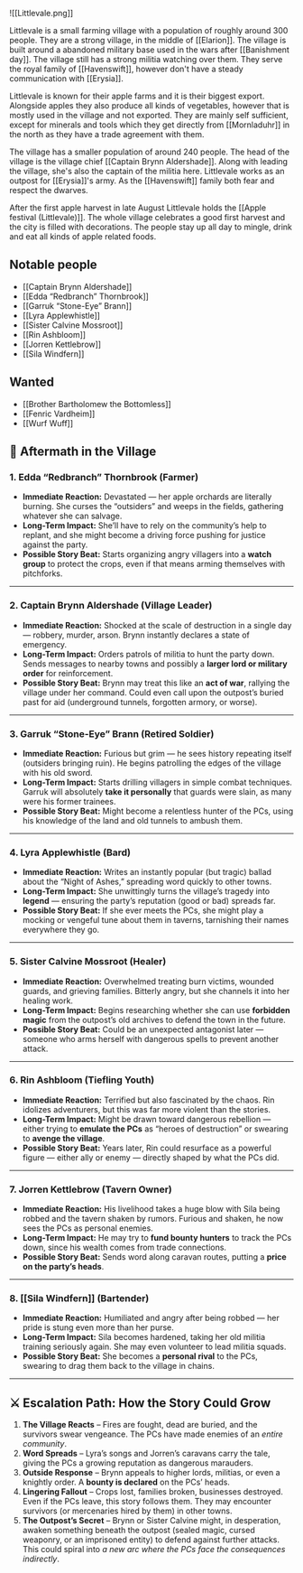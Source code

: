 ![[Littlevale.png]]

Littlevale is a small farming village with a population of roughly around 300 people. They are a strong village, in the middle of [[Elarion]]. The village is built around a abandoned military base used in the wars after [[Banishment day]]. The village still has a strong militia watching over them. They serve the royal family of [[Havenswift]], however don't have a steady communication with [[Erysia]]. 

Littlevale is known for their apple farms and it is their biggest export. Alongside apples they also produce all kinds of vegetables, however that is mostly used in the village and not exported. They are mainly self sufficient, except for minerals and tools which they get directly from [[Mornladuhr]] in the north as they have a trade agreement with them. 

The village has a smaller population of around 240 people. The head of the village is the village chief [[Captain Brynn Aldershade]]. Along with leading the village, she's also the captain of the militia here. Littlevale works as an outpost for [[Erysia]]'s army. As the [[Havenswift]] family both fear and respect the dwarves. 

After the first apple harvest in late August Littlevale holds the [[Apple festival (Littlevale)]]. The whole village celebrates a good first harvest and the city is filled with decorations.  The people stay up all day to mingle, drink and eat all kinds of apple related foods. 

## Notable people
- [[Captain Brynn Aldershade]]
- [[Edda “Redbranch” Thornbrook]]
- [[Garruk “Stone-Eye” Brann]]
- [[Lyra Applewhistle]]
- [[Sister Calvine Mossroot]]
- [[Rin Ashbloom]]
- [[Jorren Kettlebrow]]
- [[Sila Windfern]]
## Wanted
- [[Brother Bartholomew the Bottomless]]
- [[Fenric Vardheim]]
- [[Wurf Wuff]]
## 🌳 Aftermath in the Village

### **1. Edda “Redbranch” Thornbrook (Farmer)**

- **Immediate Reaction:** Devastated — her apple orchards are literally burning. She curses the “outsiders” and weeps in the fields, gathering whatever she can salvage.
- **Long-Term Impact:** She’ll have to rely on the community’s help to replant, and she might become a driving force pushing for justice against the party.
- **Possible Story Beat:** Starts organizing angry villagers into a **watch group** to protect the crops, even if that means arming themselves with pitchforks.

---

### **2. Captain Brynn Aldershade (Village Leader)**

- **Immediate Reaction:** Shocked at the scale of destruction in a single day — robbery, murder, arson. Brynn instantly declares a state of emergency.
- **Long-Term Impact:** Orders patrols of militia to hunt the party down. Sends messages to nearby towns and possibly a **larger lord or military order** for reinforcement.
- **Possible Story Beat:** Brynn may treat this like an **act of war**, rallying the village under her command. Could even call upon the outpost’s buried past for aid (underground tunnels, forgotten armory, or worse).

---

### **3. Garruk “Stone-Eye” Brann (Retired Soldier)**

- **Immediate Reaction:** Furious but grim — he sees history repeating itself (outsiders bringing ruin). He begins patrolling the edges of the village with his old sword.
- **Long-Term Impact:** Starts drilling villagers in simple combat techniques. Garruk will absolutely **take it personally** that guards were slain, as many were his former trainees.
- **Possible Story Beat:** Might become a relentless hunter of the PCs, using his knowledge of the land and old tunnels to ambush them.

---

### **4. Lyra Applewhistle (Bard)**

- **Immediate Reaction:** Writes an instantly popular (but tragic) ballad about the “Night of Ashes,” spreading word quickly to other towns.
- **Long-Term Impact:** She unwittingly turns the village’s tragedy into **legend** — ensuring the party’s reputation (good or bad) spreads far.
- **Possible Story Beat:** If she ever meets the PCs, she might play a mocking or vengeful tune about them in taverns, tarnishing their names everywhere they go.

---

### **5. Sister Calvine Mossroot (Healer)**

- **Immediate Reaction:** Overwhelmed treating burn victims, wounded guards, and grieving families. Bitterly angry, but she channels it into her healing work.
- **Long-Term Impact:** Begins researching whether she can use **forbidden magic** from the outpost’s old archives to defend the town in the future.
- **Possible Story Beat:** Could be an unexpected antagonist later — someone who arms herself with dangerous spells to prevent another attack.

---

### **6. Rin Ashbloom (Tiefling Youth)**

- **Immediate Reaction:** Terrified but also fascinated by the chaos. Rin idolizes adventurers, but this was far more violent than the stories.
- **Long-Term Impact:** Might be drawn toward dangerous rebellion — either trying to **emulate the PCs** as “heroes of destruction” or swearing to **avenge the village**.
- **Possible Story Beat:** Years later, Rin could resurface as a powerful figure — either ally or enemy — directly shaped by what the PCs did.

---

### **7. Jorren Kettlebrow (Tavern Owner)**

- **Immediate Reaction:** His livelihood takes a huge blow with Sila being robbed and the tavern shaken by rumors. Furious and shaken, he now sees the PCs as personal enemies.
- **Long-Term Impact:** He may try to **fund bounty hunters** to track the PCs down, since his wealth comes from trade connections.
- **Possible Story Beat:** Sends word along caravan routes, putting a **price on the party’s heads**.

---

### **8. [[Sila Windfern]] (Bartender)**

- **Immediate Reaction:** Humiliated and angry after being robbed — her pride is stung even more than her purse.
- **Long-Term Impact:** Sila becomes hardened, taking her old militia training seriously again. She may even volunteer to lead militia squads.
- **Possible Story Beat:** She becomes a **personal rival** to the PCs, swearing to drag them back to the village in chains.

---

## ⚔️ Escalation Path: How the Story Could Grow

1. **The Village Reacts** – Fires are fought, dead are buried, and the survivors swear vengeance. The PCs have made enemies of an _entire community_.
2. **Word Spreads** – Lyra’s songs and Jorren’s caravans carry the tale, giving the PCs a growing reputation as dangerous marauders.
3. **Outside Response** – Brynn appeals to higher lords, militias, or even a knightly order. A **bounty is declared** on the PCs’ heads.
4. **Lingering Fallout** – Crops lost, families broken, businesses destroyed. Even if the PCs leave, this story follows them. They may encounter survivors (or mercenaries hired by them) in other towns.
5. **The Outpost’s Secret** – Brynn or Sister Calvine might, in desperation, awaken something beneath the outpost (sealed magic, cursed weaponry, or an imprisoned entity) to defend against further attacks. This could spiral into _a new arc where the PCs face the consequences indirectly_.
